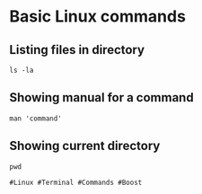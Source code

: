 # Basic Linux commands

## Listing files in directory
`ls -la` 

## Showing manual for a command
`man 'command'`

## Showing current directory
`pwd`

    #Linux #Terminal #Commands #Boost
